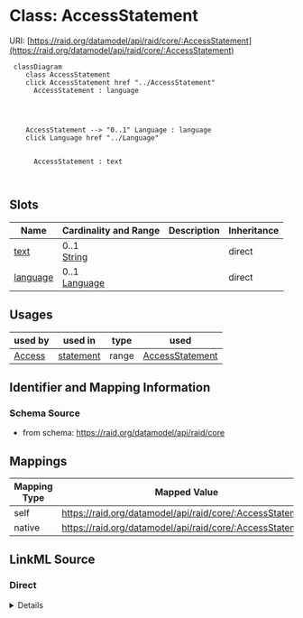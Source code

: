 

# Class: AccessStatement



URI: [https://raid.org/datamodel/api/raid/core/:AccessStatement](https://raid.org/datamodel/api/raid/core/:AccessStatement)






```mermaid
 classDiagram
    class AccessStatement
    click AccessStatement href "../AccessStatement"
      AccessStatement : language
        
          
    
    
    AccessStatement --> "0..1" Language : language
    click Language href "../Language"

        
      AccessStatement : text
        
      
```




<!-- no inheritance hierarchy -->


## Slots

| Name | Cardinality and Range | Description | Inheritance |
| ---  | --- | --- | --- |
| [text](text.md) | 0..1 <br/> [String](String.md) |  | direct |
| [language](language.md) | 0..1 <br/> [Language](Language.md) |  | direct |





## Usages

| used by | used in | type | used |
| ---  | --- | --- | --- |
| [Access](Access.md) | [statement](statement.md) | range | [AccessStatement](AccessStatement.md) |






## Identifier and Mapping Information







### Schema Source


* from schema: https://raid.org/datamodel/api/raid/core




## Mappings

| Mapping Type | Mapped Value |
| ---  | ---  |
| self | https://raid.org/datamodel/api/raid/core/:AccessStatement |
| native | https://raid.org/datamodel/api/raid/core/:AccessStatement |







## LinkML Source

<!-- TODO: investigate https://stackoverflow.com/questions/37606292/how-to-create-tabbed-code-blocks-in-mkdocs-or-sphinx -->

### Direct

<details>
```yaml
name: AccessStatement
from_schema: https://raid.org/datamodel/api/raid/core
slots:
- text
- language

```
</details>

### Induced

<details>
```yaml
name: AccessStatement
from_schema: https://raid.org/datamodel/api/raid/core
attributes:
  text:
    name: text
    from_schema: https://raid.org/datamodel/api/raid/core
    rank: 1000
    alias: text
    owner: AccessStatement
    domain_of:
    - Title
    - Description
    - AccessStatement
    - SubjectKeyword
    - SpatialCoveragePlace
    range: string
  language:
    name: language
    from_schema: https://raid.org/datamodel/api/raid/core
    rank: 1000
    alias: language
    owner: AccessStatement
    domain_of:
    - Title
    - Description
    - AccessStatement
    - SubjectKeyword
    - SpatialCoveragePlace
    range: Language

```
</details>